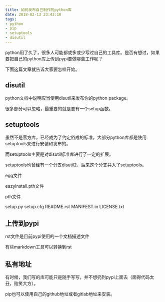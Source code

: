 ```yaml
---
title: 如何发布自己制作的python库
date: 2018-02-13 23:43:10
tags:
- python
- pip
- setuptools
- disutil
---
```


python用了久了，很多人可能都或多或少写过自己的工具库。是否有想过，如果要把自己的python库上传到pypi要做哪些工作呢？

下面这篇文章就告诉大家要怎样开始。

<!-- more -->

## disutil

python文档中说明应当使用disutil来发布你的python package。

很多部分可以忽略，最重要的就是要有一个setup函数。



## setuptools

虽然不是官方库，已经成为了约定俗成的标准。大部分python库都是使用setuptools来进行安装和发布的。

而setuptools主要是对disutil标准库进行了一定的扩展。

setuptools也曾经有一个分支disutil2，后来这个分支并入了setuptools。

egg文件

eazyinstall.pth文件

pth文件

setup.py
setup.cfg
README.rst
MANIFEST.in
LICENSE.txt

## 上传到pypi

rst文件是目前pypi使用的一个文档描述文件

有些markdown工具可以转换到rst


## 私有地址

有时候，我们写的库可能只是随手写写，并不想扔到pypi上面去（面得代码太丑，贻笑大方）。

pip也可以使用自己的github地址或者gitlab地址来安装。




